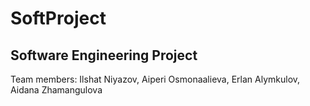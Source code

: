 # SoftProject
<h2>Software Engineering Project</h2>
Team members: Ilshat Niyazov, Aiperi Osmonaalieva, Erlan Alymkulov, Aidana Zhamangulova
